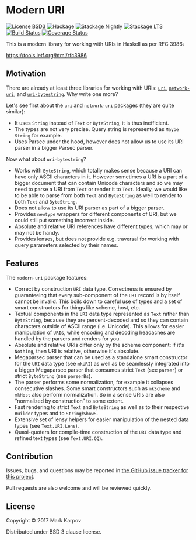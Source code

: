 # Modern URI

[![License BSD3](https://img.shields.io/badge/license-BSD3-brightgreen.svg)](http://opensource.org/licenses/BSD-3-Clause)
[![Hackage](https://img.shields.io/hackage/v/modern-uri.svg?style=flat)](https://hackage.haskell.org/package/modern-uri)
[![Stackage Nightly](http://stackage.org/package/modern-uri/badge/nightly)](http://stackage.org/nightly/package/modern-uri)
[![Stackage LTS](http://stackage.org/package/modern-uri/badge/lts)](http://stackage.org/lts/package/modern-uri)
[![Build Status](https://travis-ci.org/mrkkrp/modern-uri.svg?branch=master)](https://travis-ci.org/mrkkrp/modern-uri)
[![Coverage Status](https://coveralls.io/repos/mrkkrp/modern-uri/badge.svg?branch=master&service=github)](https://coveralls.io/github/mrkkrp/modern-uri?branch=master)

This is a modern library for working with URIs in Haskell as per RFC 3986:

https://tools.ietf.org/html/rfc3986

## Motivation

There are already at least three libraries for working with URIs:
[`uri`](https://hackage.haskell.org/package/uri),
[`network-uri`](https://hackage.haskell.org/package/network-uri), and
[`uri-bytestring`](https://hackage.haskell.org/package/uri-bytestring). Why
write one more?

Let's see first about the `uri` and `network-uri` packages (they are quite
similar):

* It uses `String` instead of `Text` or `ByteString`, it is thus
  inefficient.
* The types are not very precise. Query string is represented as `Maybe
  String` for example.
* Uses Parsec under the hood, however does not allow us to use its URI
  parser in a bigger Parsec parser.

Now what about `uri-bytestring`?

* Works with `ByteString`, which totally makes sense because a URI can have
  only ASCII characters in it. However sometimes a URI is a part of a bigger
  document that can contain Unicode characters and so we may need to parse a
  URI from `Text` or render it to `Text`. Ideally, we would like to be able
  to parse from both `Text` and `ByteString` as well to render to both
  `Text` and `ByteString`.
* Does not allow to use its URI parser as part of a bigger parser.
* Provides `newtype` wrappers for different components of URI, but we could
  still put something incorrect inside.
* Absolute and relative URI references have different types, which may or
  may not be handy.
* Provides lenses, but does not provide e.g. traversal for working with
  query parameters selected by their names.

## Features

The `modern-uri` package features:

* Correct by construction `URI` data type. Correctness is ensured by
  guaranteeing that every sub-component of the `URI` record is by itself
  cannot be invalid. This boils down to careful use of types and a set of
  smart constructors for things like scheme, host, etc.
* Textual components in the `URI` data type represented as `Text` rather
  than `ByteString`, because they are percent-decoded and so they can
  contain characters outside of ASCII range (i.e. Unicode). This allows for
  easier manipulation of `URI`s, while encoding and decoding headaches are
  handled by the parsers and renders for you.
* Absolute and relative URIs differ only by the scheme component: if it's
  `Nothing`, then URI is relative, otherwise it's absolute.
* Megaparsec parser that can be used as a standalone smart constructor for
  the `URI` data type (see `mkURI`) as well as be seamlessly integrated into
  a bigger Megaparsec parser that consumes strict `Text` (see `parser`) or
  strict `ByteString` (see `parserBs`).
* The parser performs some normalization, for example it collapses
  consecutive slashes. Some smart constructors such as `mkScheme` and
  `mkHost` also perform normalization. So in a sense URIs are also
  “normalized by construction” to some extent.
* Fast rendering to strict `Text` and `ByteString` as well as to their
  respective `Builder` types and to `String`/`ShowS`.
* Extensive set of lensy helpers for easier manipulation of the nested data
  types (see `Text.URI.Lens`).
* Quasi-quoters for compile-time construction of the `URI` data type and
  refined text types (see `Text.URI.QQ`).

## Contribution

Issues, bugs, and questions may be reported in [the GitHub issue tracker for
this project](https://github.com/mrkkrp/modern-uri/issues).

Pull requests are also welcome and will be reviewed quickly.

## License

Copyright © 2017 Mark Karpov

Distributed under BSD 3 clause license.
